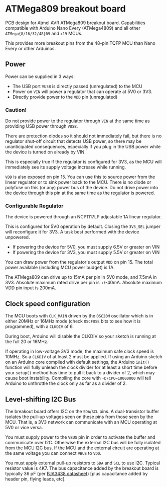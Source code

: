
# ATMega809 breakout board

PCB design for Atmel AVR ATMega809 breakout board. Capabilities compatible
with Arduino Nano Every (ATMega4809) and all other `ATMega{8/16/32/48}09`
and `x19` MCUs.

This provides more breakout pins from the 48-pin TQFP MCU than Nano Every
or other Arduinos.

## Power

Power can be supplied in 3 ways:

* The USB port `VUSB` is directly passed (unregulated) to the MCU
* Power on `VIN` will power a regulator that can operate at 5V0 or 3V3.
* Directly provide power to the `VDD` pin (unregulated)

### Caution!

Do not provide power to the regulator through `VIN` at the same time as
providing USB power through `VUSB`.

There are protection diodes so it should not immediately fail, but there is no
regulator shut-off circuit that detects USB power, so there may be unanticipated
consequences, especially if you plug in the USB power while the device is turned
on already by VIN.

This is especially true if the regulator is configured for 3V3, as the MCU will
immediately see its supply voltage increase while running.

`VDD` is also exposed on pin 15. You can use this to source power from the
linear regulator or to sink power back to the MCU. There is no diode or polyfuse
on this (or any) power bus of the device. Do not drive power into the device
through this pin at the same time as the regulator is powered.

### Configurable Regulator

The device is powered through an NCP1117LP adjustable 1A linear regulator.

This is configured for 5V0 operation by default. Closing the `3V3_SEL` jumper will
reconfigure it for 3V3. A task best performed with the device unpowered.

* If powering the device for 5V0, you must supply 6.5V or greater on VIN
* If powering the device for 3V3, you must supply 5.5V or greater on VIN

You can draw power from the regulator's output `VDD` on pin 15. The total
power available (including MCU power budget) is 1A.

The ATMega809 can drive up to 15mA per pin in 5V0 mode, and 7.5mA in 3V3.
Absolute maximum rated drive per pin is +/-40mA. Absolute maximum VDD pin
input is 200mA.

## Clock speed configuration

The MCU boots with `CLK_MAIN` driven by the `OSC20M` oscillator which is in
either 20MHz or 16MHz mode (check `OSCFUSE` bits to see how it is programmed),
with a `CLKDIV` of 6.

During boot, Arduino will disable the CLKDIV so your sketch is running at
the full 20 or 16MHz.

If operating in low-voltage 3V3 mode, the maximum safe clock speed is 10MHz.  So
a `CLKDIV` of at least 2 must be applied. If using an Arduino sketch on an
Arduino core compiled with default settings, the Arduino `init()` function will
fully unleash the clock divider for at least a short time before your `setup()`
method has time to pull it back to a divider of 2, which may cause boot
instability. Compiling the core with `-DFCPU=10000000` will tell Arduino to
unthrottle the clock only as far as a divider of 2.

## Level-shifting I2C Bus

The breakout board offers I2C on the `SDA`/`SCL` pins. A dual-transistor buffer
isolates the pull-up voltages seen on these pins from those seen by the MCU.
That is, a 3V3 network can communicate with an MCU operating at 5V0 or vice
versa.

You must supply power to the `VBUS` pin in order to activate the buffer and
communicate over I2C. Otherwise the external I2C bus will be fully isolated from
the MCU I2C bus. If the MCU and the external circuit are operating at the same
voltage you can connect `VBUS` to `VDD`.

You must apply external pull-up resistors to `SDA` and `SCL` to use I2C.
Typical resistor value is 4K7. The bus capacitance added by the breakout
board is typically 36 pF (per [PJA3438
datasheet](https://www.panjit.com.tw/upload/datasheet/PJA3438-AU.pdf))
[plus capacitance added by header pin, flying leads, etc].

